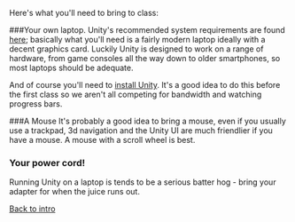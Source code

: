 Here's what you'll need to bring to class:

###Your own laptop.
Unity's recommended system requirements are found [here](http://unity3d.com/unity/system-requirements); basically what you'll need is a fairly modern laptop ideally with a decent graphics card. Luckily Unity is designed to work on a range of hardware, from game consoles all the way down to older smartphones, so most laptops should be adequate. 

And of course you'll need to [install Unity](http://unity3d.com/unity/download).  It's a good idea to do this before the first class so we aren't all competing for bandwidth and watching progress bars.

###A Mouse
It's probably a good idea to bring a mouse, even if you usually use a trackpad, 3d navigation and the Unity UI are much friendlier if you have a mouse.  A mouse with a scroll wheel is best.

### Your power cord!
Running Unity on a laptop is tends to be a serious batter hog - bring your adapter for when the juice runs out.





[Back to intro](introduction-to-game-development-with-unity)
